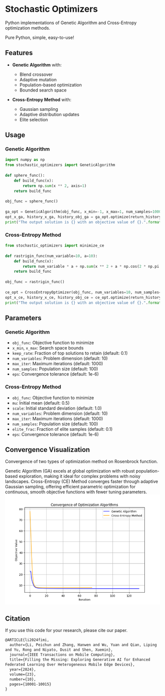 # Stochastic Optimizers

Python implementations of Genetic Algorithm and Cross-Entropy optimization methods.

Pure Python, simple, easy-to-use!

## Features

- **Genetic Algorithm** with:
  - Blend crossover
  - Adaptive mutation
  - Population-based optimization
  - Bounded search space

- **Cross-Entropy Method** with:
  - Gaussian sampling
  - Adaptive distribution updates
  - Elite selection


## Usage

### Genetic Algorithm
```python
import numpy as np
from stochastic_optimizers import GeneticAlgorithm

def sphere_func():
    def build_func(x):
        return np.sum(x ** 2, axis=1)
    return build_func

obj_func = sphere_func()

ga_opt = GeneticAlgorithm(obj_func, x_min=-1, x_max=1, num_samples=1000, max_iter=1000)
opt_x_ga, history_x_ga, history_obj_ga = ga_opt.optimize(return_history=True)
print("The output solution is {} with an objective value of {}.".format(np.round(opt_x_ga, 2), obj_func(opt_x_ga.reshape(1, -1))[0]))
```

### Cross-Entropy Method
```python
from stochastic_optimizers import minimize_ce

def rastrigin_func(num_variable=10, a=10):
    def build_func(x):
        return num_variable * a + np.sum(x ** 2 + a * np.cos(2 * np.pi * x), axis=1)
    return build_func

obj_func = rastrigin_func()

ce_opt = CrossEntropyOptimizer(obj_func, num_variables=10, num_samples=1000, max_iter=1000)
opt_x_ce, history_x_ce, history_obj_ce = ce_opt.optimize(return_history=True)
print("The output solution is {} with an objective value of {}.".format(np.round(opt_x_ce, 2), obj_func(opt_x_ce.reshape(1, -1))[0]))
```

## Parameters

### Genetic Algorithm
- `obj_func`: Objective function to minimize
- `x_min`, `x_max`: Search space bounds
- `keep_rate`: Fraction of top solutions to retain (default: 0.1)
- `num_variables`: Problem dimension (default: 10)
- `max_iter`: Maximum iterations (default: 1000)
- `num_samples`: Population size (default: 100)
- `eps`: Convergence tolerance (default: 1e-6)

### Cross-Entropy Method
- `obj_func`: Objective function to minimize
- `mu`: Initial mean (default: 0.5)
- `scale`: Initial standard deviation (default: 1.0)
- `num_variables`: Problem dimension (default: 10)
- `max_iter`: Maximum iterations (default: 1000)
- `num_samples`: Population size (default: 100)
- `elite_frac`: Fraction of elite samples (default: 0.1)
- `eps`: Convergence tolerance (default: 1e-6)


## Convergence Visualization
Convergence of two types of optimization method on Rosenbrock function.

Genetic Algorithm (GA) excels at global optimization with robust population-based exploration, making it ideal for complex problems with noisy landscapes. 
Cross-Entropy (CE) Method converges faster through adaptive Gaussian sampling, offering efficient parametric optimization for continuous, smooth objective functions with fewer tuning parameters.
![Convergence](./images/Figure_1.png "convergence")



## Citation

If you use this code for your research, please cite our paper.

```
@ARTICLE{li2024fimi,
  author={Li, Peichun and Zhang, Hanwen and Wu, Yuan and Qian, Liping and Yu, Rong and Niyato, Dusit and Shen, Xuemin},
  journal={IEEE Transactions on Mobile Computing}, 
  title={Filling the Missing: Exploring Generative AI for Enhanced Federated Learning Over Heterogeneous Mobile Edge Devices}, 
  year={2024},
  volume={23},
  number={10},
  pages={10001-10015}
}
```
